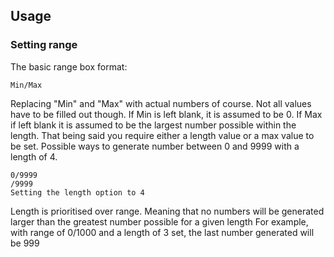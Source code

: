 ## Usage
### Setting range
The basic range box format:
```
Min/Max
```
Replacing "Min" and "Max" with actual numbers of course.
Not all values have to be filled out though. If Min is left blank, it is assumed to be 0. If Max if left blank it is assumed to be the largest number possible within the length. That being said you require either a length value or a max value to be set.
Possible ways to generate number between 0 and 9999 with a length of 4.
```
0/9999
/9999
Setting the length option to 4
```
Length is prioritised over range. Meaning that no numbers will be generated larger than the greatest number possible for a given length
For example, with range of 0/1000 and a length of 3 set, the last number generated will be 999
